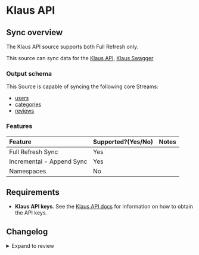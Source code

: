 # Klaus API

## Sync overview

The Klaus API source supports both Full Refresh only.

This source can sync data for the [Klaus API](https://support.klausapp.com/en/collections/2212726-integrating-manually),
[Klaus Swagger](https://pub.klausapp.com/?urls.primaryName=Public%20API)

### Output schema

This Source is capable of syncing the following core Streams:

- [users](https://pub.klausapp.com/?urls.primaryName=Public%20API#/PublicApi/PublicApi_UsersV2)
- [categories](https://pub.klausapp.com/?urls.primaryName=Public%20API#/PublicApi/PublicApi_RatingCategoriesV2)
- [reviews](https://pub.klausapp.com/?urls.primaryName=Public%20API#/PublicApi/PublicApi_ReviewsV2)

### Features

| Feature                   | Supported?\(Yes/No\) | Notes |
| :------------------------ | :------------------- | :---- |
| Full Refresh Sync         | Yes                  |       |
| Incremental - Append Sync | Yes                  |       |
| Namespaces                | No                   |       |

## Requirements

- **Klaus API keys**. See the [Klaus API docs](https://support.klausapp.com/en/articles/4027272-setting-up-a-custom-integration) for information on how to obtain the API keys.

## Changelog

<details>
  <summary>Expand to review</summary>

| Version | Date       | Pull Request                                             | Subject                        |
| :------ | :--------- | :------------------------------------------------------- | :----------------------------- |
| 0.2.6 | 2025-03-22 | [56030](https://github.com/airbytehq/airbyte/pull/56030) | Update dependencies |
| 0.2.5 | 2025-03-08 | [55458](https://github.com/airbytehq/airbyte/pull/55458) | Update dependencies |
| 0.2.4 | 2025-03-01 | [54826](https://github.com/airbytehq/airbyte/pull/54826) | Update dependencies |
| 0.2.3 | 2025-02-22 | [54306](https://github.com/airbytehq/airbyte/pull/54306) | Update dependencies |
| 0.2.2 | 2025-02-15 | [52263](https://github.com/airbytehq/airbyte/pull/52263) | Update dependencies |
| 0.2.1 | 2025-01-18 | [47921](https://github.com/airbytehq/airbyte/pull/47921) | Update dependencies |
| 0.2.0 | 2024-08-26 | [44764](https://github.com/airbytehq/airbyte/pull/44764) | Refactor connector to manifest-only format |
| 0.1.15 | 2024-08-24 | [44719](https://github.com/airbytehq/airbyte/pull/44719) | Update dependencies |
| 0.1.14 | 2024-08-17 | [44281](https://github.com/airbytehq/airbyte/pull/44281) | Update dependencies |
| 0.1.13 | 2024-08-12 | [43842](https://github.com/airbytehq/airbyte/pull/43842) | Update dependencies |
| 0.1.12 | 2024-08-10 | [43689](https://github.com/airbytehq/airbyte/pull/43689) | Update dependencies |
| 0.1.11 | 2024-08-03 | [43285](https://github.com/airbytehq/airbyte/pull/43285) | Update dependencies |
| 0.1.10 | 2024-07-27 | [42813](https://github.com/airbytehq/airbyte/pull/42813) | Update dependencies |
| 0.1.9 | 2024-07-20 | [42170](https://github.com/airbytehq/airbyte/pull/42170) | Update dependencies |
| 0.1.8 | 2024-07-13 | [41724](https://github.com/airbytehq/airbyte/pull/41724) | Update dependencies |
| 0.1.7 | 2024-07-10 | [41353](https://github.com/airbytehq/airbyte/pull/41353) | Update dependencies |
| 0.1.6 | 2024-07-09 | [41210](https://github.com/airbytehq/airbyte/pull/41210) | Update dependencies |
| 0.1.5 | 2024-07-06 | [41009](https://github.com/airbytehq/airbyte/pull/41009) | Update dependencies |
| 0.1.4 | 2024-06-25 | [40296](https://github.com/airbytehq/airbyte/pull/40296) | Update dependencies |
| 0.1.3 | 2024-06-22 | [40188](https://github.com/airbytehq/airbyte/pull/40188) | Update dependencies |
| 0.1.2 | 2024-06-06 | [39208](https://github.com/airbytehq/airbyte/pull/39208) | [autopull] Upgrade base image to v1.2.2 |
| 0.1.1 | 2024-05-20 | [38393](https://github.com/airbytehq/airbyte/pull/38393) | [autopull] base image + poetry + up_to_date |
| 0.1.0 | 2023-05-04 | [25790](https://github.com/airbytehq/airbyte/pull/25790) | Add Klaus API Source Connector |

</details>
